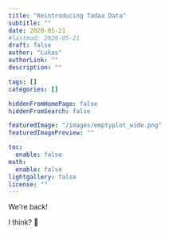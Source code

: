 ```yaml
---
title: "Reintroducing Tadaa Data"
subtitle: ""
date: 2020-05-21
#lastmod: 2020-05-21
draft: false
author: "Lukas"
authorLink: ""
description: ""

tags: []
categories: []

hiddenFromHomePage: false
hiddenFromSearch: false

featuredImage: "/images/emptyplot_wide.png"
featuredImagePreview: ""

toc:
  enable: false
math:
  enable: false
lightgallery: false
license: ""
---
```


We're back!

I think? :thinking:

<!--more-->
